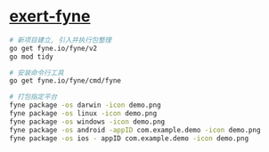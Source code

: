 # [exert-fyne](https://github.com/chaosannals/exert-fyne)

```bash
# 新项目建立, 引入并执行包整理
go get fyne.io/fyne/v2
go mod tidy

# 安装命令行工具
go get fyne.io/fyne/cmd/fyne

# 打包指定平台
fyne package -os darwin -icon demo.png
fyne package -os linux -icon demo.png
fyne package -os windows -icon demo.png
fyne package -os android -appID com.example.demo -icon demo.png
fyne package -os ios - appID com.example.demo -icon demo.png
```

